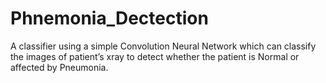 # Phnemonia_Dectection
A classifier using a simple Convolution Neural Network which can classify the images of patient’s xray to detect whether the patient is Normal or affected by Pneumonia.
